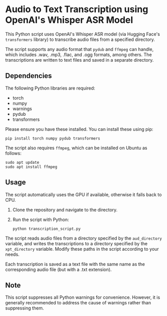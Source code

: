 # Audio to Text Transcription using OpenAI's Whisper ASR Model

This Python script uses OpenAI's Whisper ASR model (via Hugging Face's `transformers` library) to transcribe audio files from a specified directory. 

The script supports any audio format that `pydub` and `ffmpeg` can handle, which includes .wav, .mp3, .flac, and .ogg formats, among others. The transcriptions are written to text files and saved in a separate directory.

## Dependencies
The following Python libraries are required:
- torch
- numpy
- warnings
- pydub
- transformers

Please ensure you have these installed. You can install these using pip:
```
pip install torch numpy pydub transformers
```

The script also requires `ffmpeg`, which can be installed on Ubuntu as follows:
```
sudo apt update
sudo apt install ffmpeg
```

## Usage
The script automatically uses the GPU if available, otherwise it falls back to CPU.

1. Clone the repository and navigate to the directory.

2. Run the script with Python:
   ```
   python transcription_script.py
   ```
The script reads audio files from a directory specified by the `aud_directory` variable, and writes the transcriptions to a directory specified by the `xpt_directory` variable. Modify these paths in the script according to your needs.

Each transcription is saved as a text file with the same name as the corresponding audio file (but with a .txt extension).

## Note
This script suppresses all Python warnings for convenience. However, it is generally recommended to address the cause of warnings rather than suppressing them.
